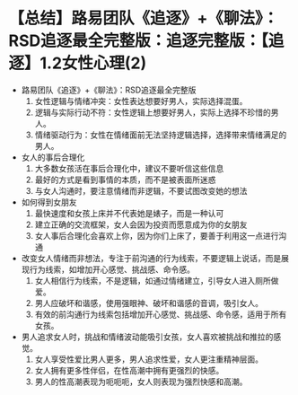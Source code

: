 # 【总结】路易团队《追逐》+《聊法》：RSD追逐最全完整版：追逐完整版：【追逐】1.2女性心理(2)

-   路易团队《追逐》+《聊法》：RSD追逐最全完整版
    1.  女性逻辑与情绪冲突：女性表达想要好男人，实际选择混蛋。
    2.  逻辑与实际行动不符：女性逻辑上想要好男人，实际上选择不珍惜的男人。
    3.  情绪驱动行为：女性在情绪面前无法坚持逻辑选择，选择带来情绪满足的男人。
-   女人的事后合理化
    1.  大多数女孩活在事后合理化中，建议不要听信这些信息
    2.  最好的方式是看到事情的本质，而不是被表面所迷惑
    3.  与女人沟通时，要注意情绪而非逻辑，不要试图改变她的想法
-   如何得到女朋友
    1.  最快速度和女孩上床并不代表她是婊子，而是一种认可
    2.  建立正确的交流框架，女人会因为投资而愿意成为你的女朋友
    3.  女人事后合理化会喜欢上你，因为你们上床了，要善于利用这一点进行沟通
-   改变女人情绪而非想法，专注于前沟通的行为线索，不要逻辑上说话，而是展现行为线索，如增加开心感觉、挑战感、命令感。
    1.  女人相信行为线索，不是逻辑，如通过情绪建立，引导女人进入厕所做爱。
    2.  男人应破坏和谐感，使用强眼神、破坏和谐感的音调，吸引女人。
    3.  有效的前沟通行为线索包括增加开心感觉、挑战感、命令感，适用于所有女孩。
-   男人追求女人时，挑战和情绪波动能吸引女孩，女人喜欢被挑战和推拉的感觉。
    1.  女人享受性爱比男人更多，男人追求性爱，女人更注重精神层面。
    2.  女人拥有更多性伴侣，在性高潮中拥有更强烈的快感。
    3.  男人的性高潮表现为呃呃呃，女人则表现为强烈快感和高潮。